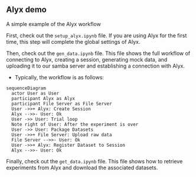 ## Alyx demo

A simple example of the Alyx workflow

First, check out the `setup_alyx.ipynb` file. If you are using Alyx for the first time, this step will complete the global settings of Alyx.

Then, check out the `gen_data.ipynb` file. This file shows the full workflow of connecting to Alyx, creating a session, generating mock data, and uploading it to our samba server and establishing a connection with Alyx.

- Typically, the workflow is as follows:
```mermaid
sequenceDiagram
  actor User as User
  participant Alyx as Alyx
  participant File Server as File Server
  User ->>+ Alyx: Create Session
  Alyx -->>- User: Ok
  User ->> User: Trial loop
  Note right of User: After the experiment is over
  User ->> User: Package Datasets
  User ->>+ File Server: Upload raw data
  File Server -->>- User: Ok
  User ->>+ Alyx: Register Dataset to Session
  Alyx -->>- User: Ok
```

Finally, check out the `get_data.ipynb` file. This file shows how to retrieve experiments from Alyx and download the associated datasets.